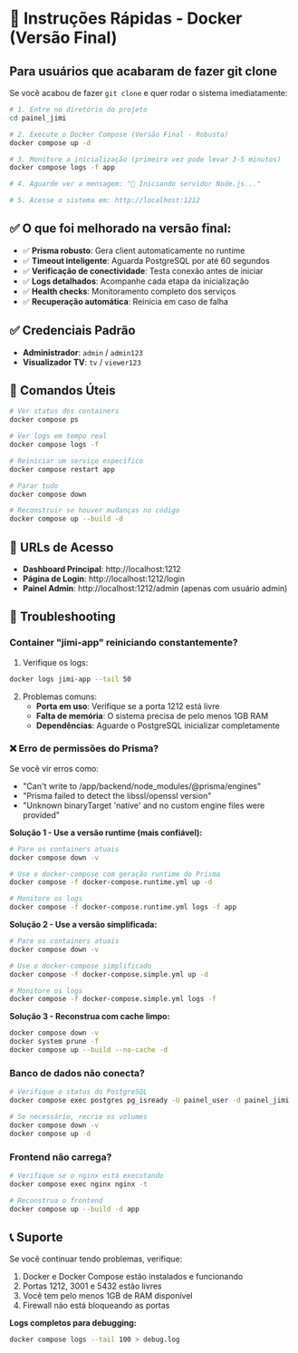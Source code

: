 # 🚀 Instruções Rápidas - Docker (Versão Final)

## Para usuários que acabaram de fazer git clone

Se você acabou de fazer `git clone` e quer rodar o sistema imediatamente:

```bash
# 1. Entre no diretório do projeto
cd painel_jimi

# 2. Execute o Docker Compose (Versão Final - Robusta)
docker compose up -d

# 3. Monitore a inicialização (primeira vez pode levar 3-5 minutos)
docker compose logs -f app

# 4. Aguarde ver a mensagem: "🎉 Iniciando servidor Node.js..."

# 5. Acesse o sistema em: http://localhost:1212
```

## ✅ O que foi melhorado na versão final:

- ✅ **Prisma robusto**: Gera client automaticamente no runtime
- ✅ **Timeout inteligente**: Aguarda PostgreSQL por até 60 segundos
- ✅ **Verificação de conectividade**: Testa conexão antes de iniciar
- ✅ **Logs detalhados**: Acompanhe cada etapa da inicialização
- ✅ **Health checks**: Monitoramento completo dos serviços
- ✅ **Recuperação automática**: Reinicia em caso de falha

## ✅ Credenciais Padrão

- **Administrador**: `admin` / `admin123`
- **Visualizador TV**: `tv` / `viewer123`

## 🔧 Comandos Úteis

```bash
# Ver status dos containers
docker compose ps

# Ver logs em tempo real
docker compose logs -f

# Reiniciar um serviço específico
docker compose restart app

# Parar tudo
docker compose down

# Reconstruir se houver mudanças no código
docker compose up --build -d
```

## 📱 URLs de Acesso

- **Dashboard Principal**: http://localhost:1212
- **Página de Login**: http://localhost:1212/login
- **Painel Admin**: http://localhost:1212/admin (apenas com usuário admin)

## 🚨 Troubleshooting

### Container "jimi-app" reiniciando constantemente?

1. Verifique os logs:
```bash
docker logs jimi-app --tail 50
```

2. Problemas comuns:
   - **Porta em uso**: Verifique se a porta 1212 está livre
   - **Falta de memória**: O sistema precisa de pelo menos 1GB RAM
   - **Dependências**: Aguarde o PostgreSQL inicializar completamente

### ❌ Erro de permissões do Prisma?

Se você vir erros como:
- "Can't write to /app/backend/node_modules/@prisma/engines"
- "Prisma failed to detect the libssl/openssl version"
- "Unknown binaryTarget 'native' and no custom engine files were provided"

**Solução 1 - Use a versão runtime (mais confiável):**
```bash
# Pare os containers atuais
docker compose down -v

# Use o docker-compose com geração runtime do Prisma
docker compose -f docker-compose.runtime.yml up -d

# Monitore os logs
docker compose -f docker-compose.runtime.yml logs -f app
```

**Solução 2 - Use a versão simplificada:**
```bash
# Pare os containers atuais
docker compose down -v

# Use o docker-compose simplificado
docker compose -f docker-compose.simple.yml up -d

# Monitore os logs
docker compose -f docker-compose.simple.yml logs -f
```

**Solução 3 - Reconstrua com cache limpo:**
```bash
docker compose down -v
docker system prune -f
docker compose up --build --no-cache -d
```

### Banco de dados não conecta?

```bash
# Verifique o status do PostgreSQL
docker compose exec postgres pg_isready -U painel_user -d painel_jimi

# Se necessário, recrie os volumes
docker compose down -v
docker compose up -d
```

### Frontend não carrega?

```bash
# Verifique se o nginx está executando
docker compose exec nginx nginx -t

# Reconstrua o frontend
docker compose up --build -d app
```

## 📞 Suporte

Se você continuar tendo problemas, verifique:

1. Docker e Docker Compose estão instalados e funcionando
2. Portas 1212, 3001 e 5432 estão livres
3. Você tem pelo menos 1GB de RAM disponível
4. Firewall não está bloqueando as portas

**Logs completos para debugging:**
```bash
docker compose logs --tail 100 > debug.log
```